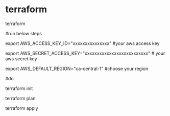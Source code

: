 # terraform
terraform

#run below steps

export AWS_ACCESS_KEY_ID="xxxxxxxxxxxxxxx" #your aws access key

export AWS_SECRET_ACCESS_KEY="xxxxxxxxxxxxxxxxxxxxxxxxxx" # your aws secret key

export AWS_DEFAULT_REGION="ca-central-1" #choose your region


#do

terraform init

terraform plan

terraform apply
